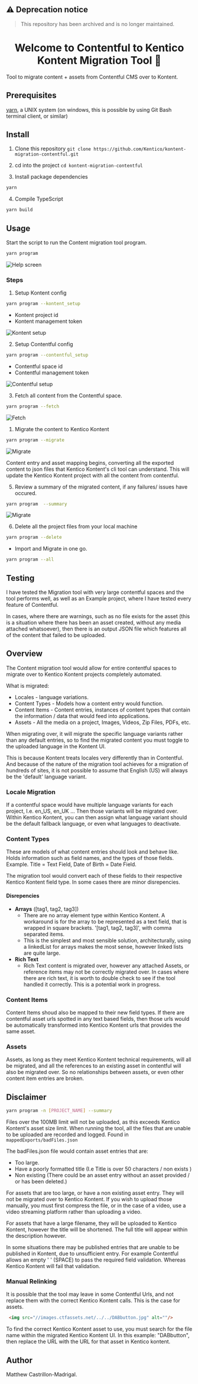 ## :warning: Deprecation notice
> This repository has been archived and is no longer maintained.

<h1 align="center">Welcome to Contentful to Kentico Kontent Migration Tool 👋</h1>

Tool to migrate content + assets from Contentful CMS over to Kontent.

## Prerequisites

[yarn](https://yarnpkg.com/), a UNIX system (on windows, this is possible by using Git Bash terminal client, or similar)

## Install

1. Clone this repository `git clone https://github.com/Kentico/kontent-migration-contentful.git`

2. cd into the project `cd kontent-migration-contentful`

3. Install package dependencies

```sh 
yarn 
```

4. Compile TypeScript 

```sh 
yarn build
```

## Usage

Start the script to run the Content migration tool program.

```sh 
yarn program
```

![Help screen](doc/initial.png)


### Steps
1. Setup Kontent config

```sh 
yarn program --kontent_setup 
```
* Kontent project id
* Kontent management token

![Kontent setup](doc/kontent_setup.png)

2. Setup Contentful config

```sh 
yarn program --contentful_setup 
```

* Contentful space id
* Contentful management token

![Contentful setup](doc/contentful_setup.png)

3. Fetch all content from the Contentful space.

```sh
yarn program --fetch
```

![Fetch](doc/fetch.png)

1. Migrate the content to Kentico Kontent

```sh
yarn program --migrate
```

![Migrate](doc/migrate.png)

Content entry and asset mapping begins, converting all the exported content to json files that Kentico Kontent's cli tool can understand.
This will update the Kentico Kontent project with all the content from contentful.

5. Review a summary of the migrated content, if any failures/ issues have occured.

```sh
yarn program  --summary
```

![Migrate](doc/summary.png)

6. Delete all the project files from your local machine

```sh
yarn program --delete
```

* Import and Migrate in one go.

```sh
yarn program --all
```

## Testing

I have tested the Migration tool with very large contentful spaces and the tool performs well, as well as an Example project, where I have tested every feature of Contentful.

In cases, where there are warnings, such as no file exists for the asset (this is a situation where there has been an asset created, without any media attached whatsoever), then there is an output JSON file which features all of the content that failed to be uploaded.


## Overview

The Content migration tool would allow for entire contentful spaces to migrate over to Kentico Kontent projects completely automated.

What is migrated:

* Locales - language variations.
* Content Types - Models how a content entry would function.
* Content Items - Content entries, instances of content types that contain the information / data that would feed into applications.
* Assets - All the media on a project, Images, Videos, Zip Files, PDFs, etc.

When migrating over, it will migrate the specific language variants rather than any default entries, so to find the migrated content you must toggle to the uploaded language in the Kontent UI.

This is because Kontent treats locales very differently than in Contentful. And because of the nature of the migration tool achieves for a migration of hundreds of sites, it is not possible to assume that English (US) will always be the 'default' language variant.



### Locale Migration

If a contentful space would have multiple language variants for each project, I.e. en_US, en_UK ... Then those variants will be migrated over. Within Kentico Kontent, you can then assign what language variant should be the default fallback language, or even what languages to deactivate.

### Content Types

These are models of what content entries should look and behave like. Holds information such as field names, and the types of those fields. Example. Title = Text Field, Date of Birth = Date Field.

The migration tool would convert each of these fields to their respective Kentico Kontent field type. In some cases there are minor disrepencies.

#### Disrepencies

* **Arrays** ([tag1, tag2, tag3])
  * There are no array element type within Kentico Kontent. A workaround is for the array to be represented as a text field, that is wrapped in square brackets. '[tag1, tag2, tag3]', with comma separated items.
  * This is the simplest and most sensible solution, architecturally, using a linkedList for arrays makes the most sense, however linked lists are quite large.
* **Rich Text**
  * Rich Text content is migrated over, however any attached Assets, or reference items may not be correctly migrated over. In cases where there are rich text, it is worth to double check to see if the tool handled it correctly. This is a potential work in progress.

### Content Items

Content Items shoud also be mapped to their new field types. If there are contentful asset urls spotted in any text based fields, then those urls would be automatically transformed into Kentico Kontent urls that provides the same asset.

### Assets

Assets, as long as they meet Kentico Kontent technical requirements, will all be migrated, and all the references to an existing asset in contentful will also be migrated over. So no relationships between assets, or even other content item entries are broken.
  

## Disclaimer

```sh 
yarn program -n [PROJECT_NAME] --summary
```

Files over the 100MB limit will not be uploaded, as this exceeds Kentico Kontent's asset size limit.
When running the tool, all the files that are unable to be uploaded are recorded and logged. Found in `mappedExports/badFiles.json`

The badFiles.json file would contain asset entries that are:
* Too large.
* Have a poorly formatted title (I.e Title is over 50 characters / non exists )
* Non existing (There could be an asset entry without an asset provided / or has been deleted.)
  
For assets that are too large, or have a non existing asset entry. They will not be migrated over to Kentico Kontent. If you wish to upload those manually, you must first compress the file, or in the case of a video, use a video streaming platform rather than uploading a video.

For assets that have a large filename, they will be uploaded to Kentico Kontent, however the title will be shortened. The full title will appear within the description however.

In some situations there may be published entries that are unable to be published in Kontent, due to unsufficient entry. For example Contentful allows an empty ' ' (SPACE) to pass the required field validation. Whereas Kentico Kontent will fail that validation.

### Manual Relinking
It is possible that the tool may leave in some Contentful Urls, and not replace them with the correct Kentico Kontent calls. This is the case for assets.
```html
 <img src="//images.ctfassets.net/../../DABbutton.jpg" alt=""/>
```
To find the correct Kentico Kontent asset to use, you must search for the file name within the migrated Kentico Kontent UI. In this example: "DABbutton", then replace the URL with the URL for that asset in Kentico kontent.


## Author

Matthew Castrillon-Madrigal.
